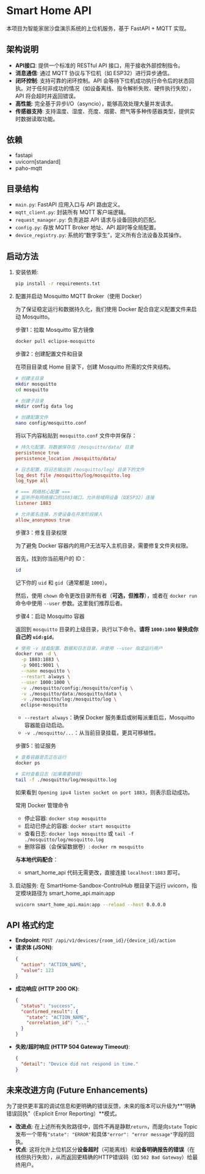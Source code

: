 # Smart Home API

本项目为智能家居沙盘演示系统的上位机服务，基于 FastAPI + MQTT 实现。

## 架构说明
- **API接口**: 提供一个标准的 RESTful API 接口，用于接收外部控制指令。
- **消息通信**: 通过 MQTT 协议与下位机（如 ESP32）进行异步通信。
- **闭环控制**: 支持可靠的闭环控制。API 会等待下位机成功执行命令后的状态回执。对于任何非成功的情况（如设备离线、指令解析失败、硬件执行失败），API 将会超时并返回错误。
- **高性能**: 完全基于异步I/O（asyncio），能够高效处理大量并发请求。
- **传感器支持**: 支持温度、湿度、亮度、烟雾、燃气等多种传感器类型，提供实时数据读取功能。

## 依赖
- fastapi
- uvicorn[standard]
- paho-mqtt

## 目录结构
- `main.py`: FastAPI 应用入口与 API 路由定义。
- `mqtt_client.py`: 封装所有 MQTT 客户端逻辑。
- `request_manager.py`: 负责追踪 API 请求与设备回执的匹配。
- `config.py`: 存放 MQTT Broker 地址、API 超时等全局配置。
- `device_registry.py`: 系统的“数字孪生”，定义所有合法设备及其操作。

## 启动方法

1.  安装依赖:
    ```bash
    pip install -r requirements.txt
    ```

2. 配置并启动 Mosquitto MQTT Broker（使用 Docker）

    为了保证稳定运行和数据持久化，我们使用 Docker 配合自定义配置文件来启动 Mosquitto。

    步骤1：拉取 Mosquitto 官方镜像

    ```bash
    docker pull eclipse-mosquitto
    ```

    步骤2：创建配置文件和目录

    在项目目录或 Home 目录下，创建 Mosquitto 所需的文件夹结构。

    ```bash
    # 创建主目录
    mkdir mosquitto
    cd mosquitto

    # 创建子目录
    mkdir config data log

    # 创建配置文件
    nano config/mosquitto.conf
    ```

    将以下内容粘贴到 `mosquitto.conf` 文件中并保存：

    ```conf
    # 持久化配置，将数据保存在 /mosquitto/data/ 目录
    persistence true
    persistence_location /mosquitto/data/

    # 日志配置，将日志输出到 /mosquitto/log/ 目录下的文件
    log_dest file /mosquitto/log/mosquitto.log
    log_type all

    # === 网络核心配置 ===
    # 监听所有网络接口的1883端口，允许局域网设备（如ESP32）连接
    listener 1883

    # 允许匿名连接，方便设备在开发阶段接入
    allow_anonymous true
    ```

    步骤3：修复目录权限

    为了避免 Docker 容器内的用户无法写入主机目录，需要修复文件夹权限。

    首先，找到你当前用户的 ID：
    ```bash
    id
    ```
    记下你的 `uid` 和 `gid`（通常都是 `1000`）。

    然后，使用 `chown` 命令更改目录所有者（**可选，但推荐**），或者在 `docker run` 命令中使用 `--user` 参数。这里我们推荐后者。

    步骤4：启动 Mosquitto 容器

    返回到 `mosquitto` 目录的上级目录，执行以下命令。**请将 `1000:1000` 替换成你自己的 `uid:gid`**。

    ```bash
    # 使用 -v 挂载配置、数据和日志目录，并使用 --user 指定运行用户
    docker run -d \
      -p 1883:1883 \
      -p 9001:9001 \
      --name mosquitto \
      --restart always \
      --user 1000:1000 \
      -v ./mosquitto/config:/mosquitto/config \
      -v ./mosquitto/data:/mosquitto/data \
      -v ./mosquitto/log:/mosquitto/log \
      eclipse-mosquitto
    ```
    *   `--restart always`：确保 Docker 服务重启或树莓派重启后，Mosquitto 容器能自动启动。
    *   `-v ./mosquitto/...`：从当前目录挂载，更具可移植性。

    步骤5：验证服务

    ```bash
    # 查看容器是否正在运行
    docker ps

    # 实时查看日志（如果需要排错）
    tail -f ./mosquitto/log/mosquitto.log
    ```
    如果看到 `Opening ipv4 listen socket on port 1883`，则表示启动成功。

    常用 Docker 管理命令
    - 停止容器: `docker stop mosquitto`
    - 启动已停止的容器: `docker start mosquitto`
    - 查看日志: `docker logs mosquitto` 或 `tail -f ./mosquitto/log/mosquitto.log`
    - 删除容器（会保留数据卷）: `docker rm mosquitto`

    **与本地代码配合**：
    - smart_home_api 代码无需更改，直接连接 `localhost:1883` 即可。

3.  启动服务:
    在 SmartHome-Sandbox-ControlHub 根目录下运行 uvicorn，指定模块路径为 smart_home_api.main:app
    ```bash
    uvicorn smart_home_api.main:app --reload --host 0.0.0.0
    ```

## API 格式约定
- **Endpoint**: `POST /api/v1/devices/{room_id}/{device_id}/action`
- **请求体 (JSON)**:
  ```json
  {
    "action": "ACTION_NAME",
    "value": 123
  }
  ```
- **成功响应 (HTTP 200 OK)**:
  ```json
  {
    "status": "success",
    "confirmed_result": {
      "state": "ACTION_NAME",
      "correlation_id": "..."
    }
  }
  ```
- **失败/超时响应 (HTTP 504 Gateway Timeout)**:
  ```json
  {
    "detail": "Device did not respond in time."
  }
  ```


## 未来改进方向 (Future Enhancements)

为了提供更丰富的调试信息和更明确的错误反馈，未来的版本可以升级为**“明确错误回执”（Explicit Error Reporting）**模式。

- **改进点**: 在上述所有失败路径中，固件不再是静默`return`，而是向`state` Topic发布一个带有`"state": "ERROR"`和具体`"error": "error message"`字段的回执。
- **优点**: 这将允许上位机区分**设备超时**（可能离线）和**设备明确报告的错误**（在线但执行失败），从而返回更精确的HTTP错误码（如 `502 Bad Gateway`）给最终用户。